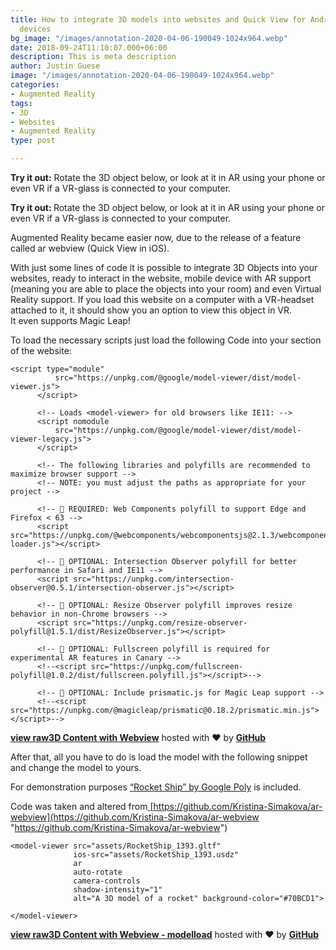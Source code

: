 ```yaml
---
title: How to integrate 3D models into websites and Quick View for Android and iOS
  devices
bg_image: "/images/annotation-2020-04-06-190049-1024x964.webp"
date: 2018-09-24T11:10:07.000+06:00
description: This is meta description
author: Justin Guese
image: "/images/annotation-2020-04-06-190049-1024x964.webp"
categories:
- Augmented Reality
tags:
- 3D
- Websites
- Augmented Reality
type: post

---
```

**Try it out:** Rotate the 3D object below, or look at it in AR using your phone or even VR if a VR-glass is connected to your computer.

<p><strong>Try it out: </strong>Rotate the 3D object below, or look at it in AR using your phone or even VR if a VR-glass is connected to your computer.</p><div class="wpb_wrapper">  <script type="module" src="https://unpkg.com/@google/model-viewer/dist/model-viewer.js"></script><script nomodule src="https://unpkg.com/@google/model-viewer/dist/model-viewer-legacy.js"></script><script src="https://unpkg.com/@webcomponents/webcomponentsjs@2.1.3/webcomponents-loader.js"></script><script src="https://unpkg.com/intersection-observer@0.5.1/intersection-observer.js"></script><script src="https://unpkg.com/resize-observer-polyfill@1.5.1/dist/ResizeObserver.js"></script><model-viewer src="/files/3dmodels/RocketShip_1393.gltf" ios-src="/files/3dmodels/RocketShip_1393.usdz" ar auto-rotate camera-controls shadow-intensity="1" alt="A 3D model of a rocket" background-color="#70BCD1"></model-viewer></div></div></div>

Augmented Reality became easier now, due to the release of a feature called ar webview (Quick View in iOS).

With just some lines of code it is possible to integrate 3D Objects into your websites, ready to interact in the website, mobile device with AR support (meaning you are able to place the objects into your room) and even Virtual Reality support. If you load this website on a computer with a VR-headset attached to it, it should show you an option to view this object in VR.  
It even supports Magic Leap!

To load the necessary scripts just load the following Code into your section of the website:

    <script type="module"
              src="https://unpkg.com/@google/model-viewer/dist/model-viewer.js">
          </script>
        
          <!-- Loads <model-viewer> for old browsers like IE11: -->
          <script nomodule
              src="https://unpkg.com/@google/model-viewer/dist/model-viewer-legacy.js">
          </script>
        
          <!-- The following libraries and polyfills are recommended to maximize browser support -->
          <!-- NOTE: you must adjust the paths as appropriate for your project -->
              
          <!-- 🚨 REQUIRED: Web Components polyfill to support Edge and Firefox < 63 -->
          <script src="https://unpkg.com/@webcomponents/webcomponentsjs@2.1.3/webcomponents-loader.js"></script>
        
          <!-- 💁 OPTIONAL: Intersection Observer polyfill for better performance in Safari and IE11 -->
          <script src="https://unpkg.com/intersection-observer@0.5.1/intersection-observer.js"></script>
        
          <!-- 💁 OPTIONAL: Resize Observer polyfill improves resize behavior in non-Chrome browsers -->
          <script src="https://unpkg.com/resize-observer-polyfill@1.5.1/dist/ResizeObserver.js"></script>
        
          <!-- 💁 OPTIONAL: Fullscreen polyfill is required for experimental AR features in Canary -->
          <!--<script src="https://unpkg.com/fullscreen-polyfill@1.0.2/dist/fullscreen.polyfill.js"></script>-->
        
          <!-- 💁 OPTIONAL: Include prismatic.js for Magic Leap support -->
          <!--<script src="https://unpkg.com/@magicleap/prismatic@0.18.2/prismatic.min.js"></script>-->

[**view raw**](https://gist.github.com/JustinGuese/6c2bd61252ac9947ce686928bc2bcb6e/raw/20ea3fc0de030ed04f09d44db0d0d11ae8b69781/3D%20Content%20with%20Webview)[**3D Content with Webview**](https://gist.github.com/JustinGuese/6c2bd61252ac9947ce686928bc2bcb6e#file-3d-content-with-webview) hosted with ❤ by [**GitHub**](https://github.com/)

After that, all you have to do is load the model with the following snippet and change the model to yours.

For demonstration purposes [“Rocket Ship” by Google Poly](https://poly.google.com/view/42PQqEaxb-P) is included.

Code was taken and altered from[ ](https://github.com/Kristina-Simakova/ar-webview)[https://github.com/Kristina-Simakova/ar-webview](https://github.com/Kristina-Simakova/ar-webview "https://github.com/Kristina-Simakova/ar-webview")

    <model-viewer src="assets/RocketShip_1393.gltf" 
                  ios-src="assets/RocketShip_1393.usdz"
                  ar
                  auto-rotate 
                  camera-controls 
                  shadow-intensity="1" 
                  alt="A 3D model of a rocket" background-color="#70BCD1">
    
    </model-viewer>

[**view raw**](https://gist.github.com/JustinGuese/6b119644e4d1a640dd054c5b0a18b62c/raw/448cab85deae1d24978a65a6955573d90f5b8122/3D%20Content%20with%20Webview%20-%20modelload)[**3D Content with Webview - modelload**](https://gist.github.com/JustinGuese/6b119644e4d1a640dd054c5b0a18b62c#file-3d-content-with-webview-modelload) hosted with ❤ by [**GitHub**](https://github.com/)